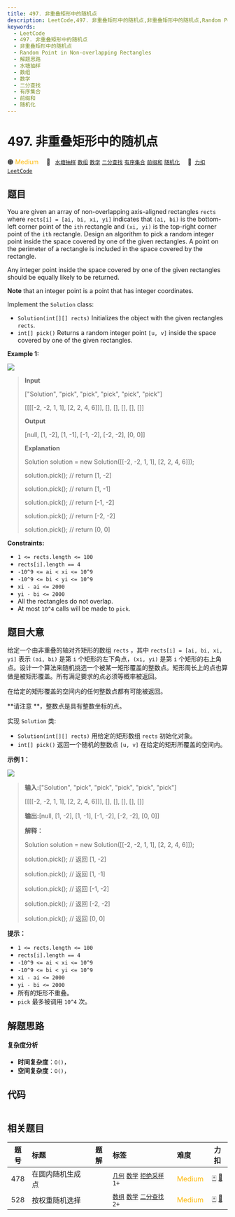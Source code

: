 ```yaml
---
title: 497. 非重叠矩形中的随机点
description: LeetCode,497. 非重叠矩形中的随机点,非重叠矩形中的随机点,Random Point in Non-overlapping Rectangles,解题思路,水塘抽样,数组,数学,二分查找,有序集合,前缀和,随机化
keywords:
  - LeetCode
  - 497. 非重叠矩形中的随机点
  - 非重叠矩形中的随机点
  - Random Point in Non-overlapping Rectangles
  - 解题思路
  - 水塘抽样
  - 数组
  - 数学
  - 二分查找
  - 有序集合
  - 前缀和
  - 随机化
---
```


# 497. 非重叠矩形中的随机点

🟠 <font color=#ffb800>Medium</font>&emsp; 🔖&ensp; [`水塘抽样`](/tag/reservoir-sampling.md) [`数组`](/tag/array.md) [`数学`](/tag/math.md) [`二分查找`](/tag/binary-search.md) [`有序集合`](/tag/ordered-set.md) [`前缀和`](/tag/prefix-sum.md) [`随机化`](/tag/randomized.md)&emsp; 🔗&ensp;[`力扣`](https://leetcode.cn/problems/random-point-in-non-overlapping-rectangles) [`LeetCode`](https://leetcode.com/problems/random-point-in-non-overlapping-rectangles)

## 题目

You are given an array of non-overlapping axis-aligned rectangles `rects`
where `rects[i] = [ai, bi, xi, yi]` indicates that `(ai, bi)` is the bottom-
left corner point of the `ith` rectangle and `(xi, yi)` is the top-right
corner point of the `ith` rectangle. Design an algorithm to pick a random
integer point inside the space covered by one of the given rectangles. A point
on the perimeter of a rectangle is included in the space covered by the
rectangle.

Any integer point inside the space covered by one of the given rectangles
should be equally likely to be returned.

**Note** that an integer point is a point that has integer coordinates.

Implement the `Solution` class:

  * `Solution(int[][] rects)` Initializes the object with the given rectangles `rects`.
  * `int[] pick()` Returns a random integer point `[u, v]` inside the space covered by one of the given rectangles.



**Example 1:**

![](https://assets.leetcode.com/uploads/2021/07/24/lc-pickrandomrec.jpg)

> 
> 
> 
> 
> 
> **Input**
> 
> ["Solution", "pick", "pick", "pick", "pick", "pick"]
> 
> [[[[-2, -2, 1, 1], [2, 2, 4, 6]]], [], [], [], [], []]
> 
> **Output**
> 
> [null, [1, -2], [1, -1], [-1, -2], [-2, -2], [0, 0]]
> 
> 
> 
> **Explanation**
> 
> Solution solution = new Solution([[-2, -2, 1, 1], [2, 2, 4, 6]]);
> 
> solution.pick(); // return [1, -2]
> 
> solution.pick(); // return [1, -1]
> 
> solution.pick(); // return [-1, -2]
> 
> solution.pick(); // return [-2, -2]
> 
> solution.pick(); // return [0, 0]

**Constraints:**

  * `1 <= rects.length <= 100`
  * `rects[i].length == 4`
  * `-10^9 <= ai < xi <= 10^9`
  * `-10^9 <= bi < yi <= 10^9`
  * `xi - ai <= 2000`
  * `yi - bi <= 2000`
  * All the rectangles do not overlap.
  * At most `10^4` calls will be made to `pick`.


## 题目大意

给定一个由非重叠的轴对齐矩形的数组 `rects` ，其中 `rects[i] = [ai, bi, xi, yi]` 表示 `(ai, bi)` 是第
`i` 个矩形的左下角点，`(xi, yi)` 是第 `i`
个矩形的右上角点。设计一个算法来随机挑选一个被某一矩形覆盖的整数点。矩形周长上的点也算做是被矩形覆盖。所有满足要求的点必须等概率被返回。

在给定的矩形覆盖的空间内的任何整数点都有可能被返回。

**请注意  **，整数点是具有整数坐标的点。

实现 `Solution` 类:

  * `Solution(int[][] rects)` 用给定的矩形数组 `rects` 初始化对象。
  * `int[] pick()` 返回一个随机的整数点 `[u, v]` 在给定的矩形所覆盖的空间内。



**示例 1：**

![](https://assets.leetcode.com/uploads/2021/07/24/lc-pickrandomrec.jpg)

> 
> 
> 
> 
> 
> **输入:**["Solution", "pick", "pick", "pick", "pick", "pick"]
> 
> [[[[-2, -2, 1, 1], [2, 2, 4, 6]]], [], [], [], [], []]
> 
> **输出:**[null, [1, -2], [1, -1], [-1, -2], [-2, -2], [0, 0]]
> 
> 
> 
> **解释：**
> 
> Solution solution = new Solution([[-2, -2, 1, 1], [2, 2, 4, 6]]);
> 
> solution.pick(); // 返回 [1, -2]
> 
> solution.pick(); // 返回 [1, -1]
> 
> solution.pick(); // 返回 [-1, -2]
> 
> solution.pick(); // 返回 [-2, -2]
> 
> solution.pick(); // 返回 [0, 0]



**提示：**

  * `1 <= rects.length <= 100`
  * `rects[i].length == 4`
  * `-10^9 <= ai < xi <= 10^9`
  * `-10^9 <= bi < yi <= 10^9`
  * `xi - ai <= 2000`
  * `yi - bi <= 2000`
  * 所有的矩形不重叠。
  * `pick` 最多被调用 `10^4` 次。


## 解题思路

#### 复杂度分析

- **时间复杂度**：`O()`，
- **空间复杂度**：`O()`，

## 代码

```javascript

```

## 相关题目

<!-- prettier-ignore -->
| 题号 | 标题 | 题解 | 标签 | 难度 | 力扣 |
| :------: | :------ | :------: | :------ | :------ | :------: |
| 478 | 在圆内随机生成点 |  |  [`几何`](/tag/geometry.md) [`数学`](/tag/math.md) [`拒绝采样`](/tag/rejection-sampling.md) `1+` | <font color=#ffb800>Medium</font> | [🀄️](https://leetcode.cn/problems/generate-random-point-in-a-circle) [🔗](https://leetcode.com/problems/generate-random-point-in-a-circle) |
| 528 | 按权重随机选择 |  |  [`数组`](/tag/array.md) [`数学`](/tag/math.md) [`二分查找`](/tag/binary-search.md) `2+` | <font color=#ffb800>Medium</font> | [🀄️](https://leetcode.cn/problems/random-pick-with-weight) [🔗](https://leetcode.com/problems/random-pick-with-weight) |
